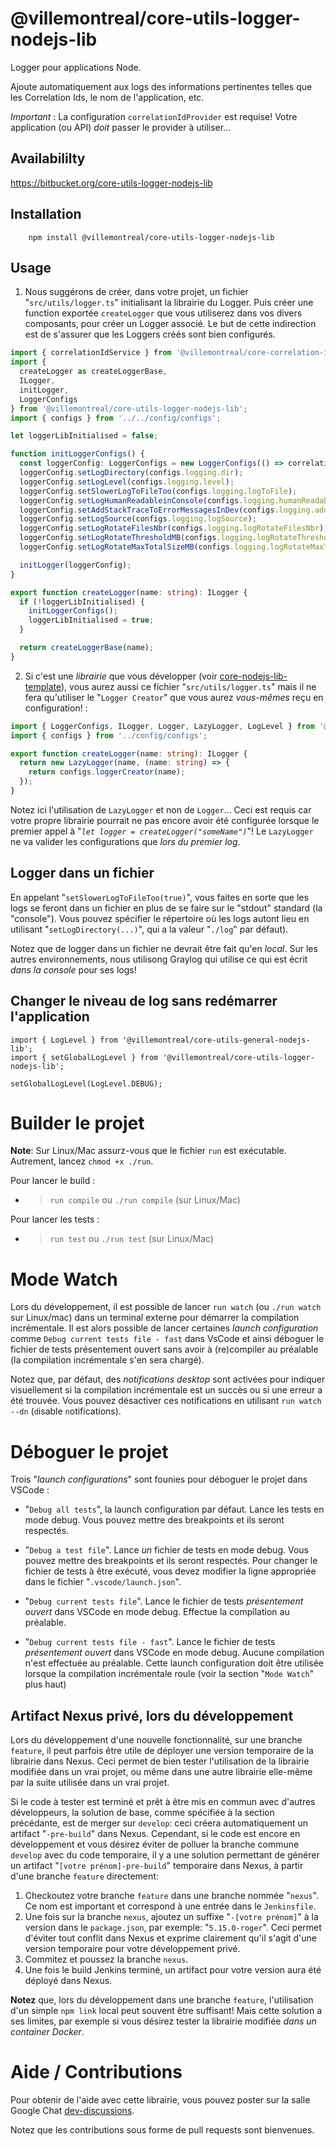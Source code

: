 # @villemontreal/core-utils-logger-nodejs-lib

Logger pour applications Node.

Ajoute automatiquement aux logs des informations pertinentes telles que les Correlation Ids, le
nom de l'application, etc.

_Important_ : La configuration `correlationIdProvider` est requise! Votre application
(ou API) _doit_ passer le provider à utiliser...

## Availabililty

https://bitbucket.org/core-utils-logger-nodejs-lib

## Installation

```shell
    npm install @villemontreal/core-utils-logger-nodejs-lib
```

## Usage

1.  Nous suggérons de créer, dans votre projet, un fichier "`src/utils/logger.ts`" initialisant la librairie du Logger.
    Puis créer une function exportée `createLogger` que vous utiliserez dans vos divers composants, pour
    créer un Logger associé. Le but de cette indirection est de s'assurer que les Loggers créés sont bien configurés.

```typescript
import { correlationIdService } from '@villemontreal/core-correlation-id-nodejs-lib';
import {
  createLogger as createLoggerBase,
  ILogger,
  initLogger,
  LoggerConfigs
} from '@villemontreal/core-utils-logger-nodejs-lib';
import { configs } from '../../config/configs';

let loggerLibInitialised = false;

function initLoggerConfigs() {
  const loggerConfig: LoggerConfigs = new LoggerConfigs(() => correlationIdService.getId());
  loggerConfig.setLogDirectory(configs.logging.dir);
  loggerConfig.setLogLevel(configs.logging.level);
  loggerConfig.setSlowerLogToFileToo(configs.logging.logToFile);
  loggerConfig.setLogHumanReadableinConsole(configs.logging.humanReadableInConsole);
  loggerConfig.setAddStackTraceToErrorMessagesInDev(configs.logging.addStackTraceToErrorMessagesInDev);
  loggerConfig.setLogSource(configs.logging.logSource);
  loggerConfig.setLogRotateFilesNbr(configs.logging.logRotateFilesNbr);
  loggerConfig.setLogRotateThresholdMB(configs.logging.logRotateThresholdMB);
  loggerConfig.setLogRotateMaxTotalSizeMB(configs.logging.logRotateMaxTotalSizeMB);

  initLogger(loggerConfig);
}

export function createLogger(name: string): ILogger {
  if (!loggerLibInitialised) {
    initLoggerConfigs();
    loggerLibInitialised = true;
  }

  return createLoggerBase(name);
}
```

2.  Si c'est une _librairie_ que vous développer (voir [core-nodejs-lib-template](https://bitbucket.org/villemontreal/core-nodejs-lib-template)), vous aurez aussi ce fichier "`src/utils/logger.ts`"
    mais il ne fera qu'utiliser le "`Logger Creator`" que vous aurez _vous-mêmes_ reçu en configuration! :

```typescript
import { LoggerConfigs, ILogger, Logger, LazyLogger, LogLevel } from '@villemontreal/core-utils-logger-nodejs-lib';
import { configs } from '../config/configs';

export function createLogger(name: string): ILogger {
  return new LazyLogger(name, (name: string) => {
    return configs.loggerCreator(name);
  });
}
```

Notez ici l'utilisation de `LazyLogger` et non de `Logger`... Ceci est requis car votre propre librairie
pourrait ne pas encore avoir été configurée lorsque le premier appel à "_`let logger = createLogger("someName")`_"! Le `LazyLogger` ne va valider les configurations que _lors du premier log_.

## Logger dans un fichier

En appelant "`setSlowerLogToFileToo(true)`", vous faites en sorte que les logs se feront dans un fichier en plus de se faire sur le "stdout" standard (la "console"). Vous pouvez spécifier
le répertoire où les logs autont lieu en utilisant "`setLogDirectory(...)`", qui a la valeur "`./log`" par défaut).

Notez que de logger dans un fichier ne devrait être fait qu'en _local_. Sur les autres environnements, nous utilisong Graylog qui utilise ce qui est écrit _dans la console_ pour ses logs!

## Changer le niveau de log sans redémarrer l'application

```
import { LogLevel } from '@villemontreal/core-utils-general-nodejs-lib';
import { setGlobalLogLevel } from '@villemontreal/core-utils-logger-nodejs-lib';

setGlobalLogLevel(LogLevel.DEBUG);
```

# Builder le projet

**Note**: Sur Linux/Mac assurz-vous que le fichier `run` est exécutable. Autrement, lancez `chmod +x ./run`.

Pour lancer le build :

- > `run compile` ou `./run compile` (sur Linux/Mac)

Pour lancer les tests :

- > `run test` ou `./run test` (sur Linux/Mac)

# Mode Watch

Lors du développement, il est possible de lancer `run watch` (ou `./run watch` sur Linux/mac) dans un terminal
externe pour démarrer la compilation incrémentale. Il est alors possible de lancer certaines _launch configuration_
comme `Debug current tests file - fast` dans VsCode et ainsi déboguer le fichier de tests présentement ouvert sans
avoir à (re)compiler au préalable (la compilation incrémentale s'en sera chargé).

Notez que, par défaut, des _notifications desktop_ sont activées pour indiquer visuellement si la compilation
incrémentale est un succès ou si une erreur a été trouvée. Vous pouvez désactiver ces notifications en utilisant
`run watch --dn` (`d`isable `n`otifications).

# Déboguer le projet

Trois "_launch configurations_" sont founies pour déboguer le projet dans VSCode :

- "`Debug all tests`", la launch configuration par défaut. Lance les tests en mode debug. Vous pouvez mettre
  des breakpoints et ils seront respectés.

- "`Debug a test file`". Lance _un_ fichier de tests en mode debug. Vous pouvez mettre
  des breakpoints et ils seront respectés. Pour changer le fichier de tests à être exécuté, vous devez modifier la ligne appropriée dans le fichier "`.vscode/launch.json`".

- "`Debug current tests file`". Lance le fichier de tests _présentement ouvert_ dans VSCode en mode debug. Effectue la compîlation au préalable.

- "`Debug current tests file - fast`". Lance le fichier de tests _présentement ouvert_ dans VSCode en mode debug. Aucune compilation
  n'est effectuée au préalable. Cette launch configuration doit être utilisée lorsque la compilation incrémentale roule (voir la section "`Mode Watch`" plus haut)

## Artifact Nexus privé, lors du développement

Lors du développement d'une nouvelle fonctionnalité, sur une branche `feature`, il peut parfois être
utile de déployer une version temporaire de la librairie dans Nexus. Ceci permet de bien tester
l'utilisation de la librairie modifiée dans un vrai projet, ou même dans une autre librairie
elle-même par la suite utilisée dans un vrai projet.

Si le code à tester est terminé et prêt à être mis en commun avec d'autres développeurs, la solution
de base, comme spécifiée à la section précédante, est de merger sur `develop`: ceci créera
automatiquement un artifact "`-pre-build`" dans Nexus. Cependant, si le code est encore en développement
et vous désirez éviter de polluer la branche commune `develop` avec du code temporaire, il y a une
solution permettant de générer un artifact "`[votre prénom]-pre-build`" temporaire dans Nexus,
à partir d'une branche `feature` directement:

1. Checkoutez votre branche `feature` dans une branche nommée "`nexus`". Ce nom est
   important et correspond à une entrée dans le `Jenkinsfile`.
2. Une fois sur la branche `nexus`, ajoutez un suffixe "`-[votre prénom]`" à
   la version dans le `package.json`, par exemple: "`5.15.0-roger`".
   Ceci permet d'éviter tout conflit dans Nexus et exprime clairement qu'il
   s'agit d'une version temporaire pour votre développement privé.
3. Commitez et poussez la branche `nexus`.
4. Une fois le build Jenkins terminé, un artifact pour votre version aura été
   déployé dans Nexus.

**Notez** que, lors du développement dans une branche `feature`, l'utilisation d'un simple
`npm link` local peut souvent être suffisant! Mais cette solution a ses limites, par exemple si
vous désirez tester la librairie modifiée _dans un container Docker_.

# Aide / Contributions

Pour obtenir de l'aide avec cette librairie, vous pouvez poster sur la salle Google Chat [dev-discussions](https://chat.google.com/room/AAAASmiQveI).

Notez que les contributions sous forme de pull requests sont bienvenues.
